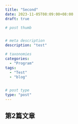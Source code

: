 ```yaml
---
title: "Second"
date: 2023-11-05T08:09:00+08:00
draft: true

# post thumb


# meta description
description: "test"

# taxonomies
categories: 
  - "Program"
tags:
  - "Test"
  - "blog"
 

# post type
type: "post"
---
```


## 第2篇文章